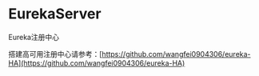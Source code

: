 # EurekaServer
Eureka注册中心

搭建高可用注册中心请参考：[https://github.com/wangfei0904306/eureka-HA](https://github.com/wangfei0904306/eureka-HA)